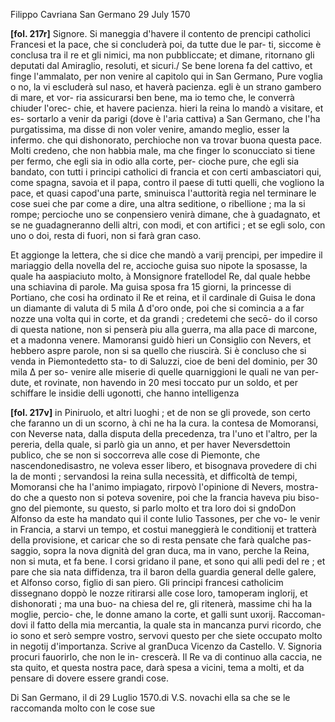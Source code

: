 Filippo Cavriana
San Germano
29 July 1570


**[fol. 217r]**
Signore. Si maneggia d'havere il contento de prencipi catholici Francesi et la pace, che si concluderà poi, da tutte due le par-
ti, siccome è conclusa tra il re et gli nimici, ma non pubbliccate; et 
          dimane, ritornano gli deputati dal Amiraglio, resoluti, et sicuri./
          Se bene lorena fa del cattivo, et finge l'ammalato, per non venire 
          al capitolo qui in San Germano, Pure voglia o no, la vi escluderà sul 
          naso, et haverà pacienza. egli è un strano gambero di mare, et vor-
ria assicurarsi ben bene, ma io temo che, le converrà chiuder l'orec-
chie, et havere pacienza. hieri la reina lo mandò a visitare, et es-
sortarlo a venir da parigi (dove è l'aria cattiva) a San Germano, 
          che l'ha purgatissima, ma disse di non voler venire, amando meglio, 
          esser la infermo. che qui dishonorato, perchioche non va trovar buona 
          questa pace. Molti credeno, che non habbia male, ma che finger lo 
          sconucciato si tiene per fermo, che egli sia in odio alla corte, per-
cioche pure, che egli sia bandato, con tutti i principi catholici di francia et con certi ambasciatori qui, come spagna, savoia et il papa, 
          contro il paese di tutti quelli, che vogliono la pace, et quasi capod'una parte, sminuisca l'auttorità regia nel terminare le cose suei che par come a dire, una altra seditione, o ribellione ; ma la si 
          rompe; percioche uno se conpensiero venirà dimane, che à guadagnato, 
          et se ne guadagneranno delli altri, con modi, et con artifici ; et se 
          egli solo, con uno o doi, resta di fuori, non si farà gran caso.
        
Et aggionge la lettera, che si dice che mandò a varij prencipi, per
          impedire il mariaggio della novella del re, accioche guisa suo
          nipote la sposasse, la quale ha aaspiaciuto molto, à Monsignore fratellodel Re, dal quale hebbe una schiavina di parole. Ma 
          guisa sposa fra 15 giorni, la princesse di Portiano, che cosi ha 
          ordinato il Re et reina, et il cardinale di Guisa le dona un 
          diamante di valuta di 5 mila Δ d'oro onde, poi che si comincia a 
          a far nozze una volta qui in corte, et da grandi ; credetemi che secō-
do il corso di questa natione, non si penserà piu alla guerra, ma 
          alla pace di marcone, et a madonna venere. Mamoransi guidò 
          hieri un Consiglio con Nevers, et hebbero aspre parole, non si sa quello 
          che riuscirà. Si è concluso che si venda in Piemontedetto sta-
to di Saluzzi, cioe de beni del dominio, per 30 mila Δ per so-
venire alle miserie di quelle quarniggioni le quali ne van per-
dute, et rovinate, non havendo in 20 mesi toccato pur un soldo, 
          et per schiffare le insidie delli ugonotti, che hanno intelligenza
        

**[fol. 217v]**
in Piniruolo, et altri luoghi ; et de non se gli provede, son certo che faranno un 
          di un scorno, à chi ne ha la cura. la contesa de Momoransi, con Neverse nata, dalla disputa della precedenza, tra l'uno et l'altro, per la 
          pereria, della quale, si parlò gia un anno, et per haver Neversdettoin publico, che se non si soccorreva alle cose di Piemonte, che nascendonedisastro, ne voleva esser libero, et bisognava provedere di chi la de 
          monti ; servandosi la reina sulla necessità, et difficoltà de tempi, Momoransi che ha l'animo impiagato, rirpovò l'opinione di Nevers, mostra-
do che a questo non si poteva sovenire, poi che la francia haveva piu biso-
gno del piemonte, su questo, si parlo molto et tra loro doi si gndoDon Alfonso da este ha mandato qui il conte Iulio Tassones, per che vo-
le venir in Francia, a starvi un tempo, et costui maneggierà le conditionij 
          et tratterà della provisione, et caricar che so di resta pensate che farà qualche pas-
saggio, sopra la nova dignità del gran duca, ma in vano, perche la 
          Reina, non si muta, et fa bene. I corsi gridano il pane, et sono qui 
          alli pedi del re ; et pare che sia nata diffidenza, tra il baron 
          della guardia general delle galere, et Alfonso corso, figlio di san
          piero. Gli principi francesi catholicim dissegnano doppò le nozze 
          ritirarsi alle cose loro, tamoperam inglorij, et dishonorati ; ma una buo-
na chiesa del re, gli ritenerà, massime chi ha la moglie, percio-
che, le donne amano la corte, et galli sunt uxorij. Raccoman-
dovi il fatto della mia mercantia, la quale sta in mancanza purvi ricordo, che io sono et serò sempre vostro, servovi questo per
          che siete occupato molto in negotij d'importanza. Scrive al granDuca Vicenzo da Castello. V. Signoria procuri fauorirlo, che non le in-
crescerà. Il Re va di continuo alla caccia, ne sta quito, et
          questa nostra pace, darà spesa a vicini, tema a molti, et da pensare 
          di dovere essere grandi cose.
        
Di San Germano, il di 29 Luglio 1570.di V.S. novachi ella sa
          che se le raccomanda
          molto con le cose sue
        
